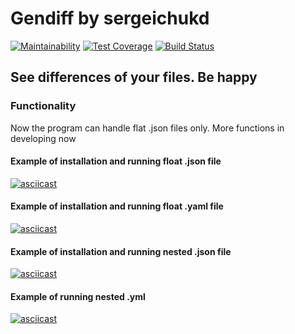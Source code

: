 # Gendiff by sergeichukd

[![Maintainability](https://api.codeclimate.com/v1/badges/4f1fc6fb1f8b13fdd8d6/maintainability)](https://codeclimate.com/github/sergeichukd/python-project-lvl2/maintainability)
[![Test Coverage](https://api.codeclimate.com/v1/badges/4f1fc6fb1f8b13fdd8d6/test_coverage)](https://codeclimate.com/github/sergeichukd/python-project-lvl2/test_coverage)
[![Build Status](https://travis-ci.org/sergeichukd/python-project-lvl2.svg?branch=master)](https://travis-ci.org/sergeichukd/python-project-lvl2)

## See differences of your files. Be happy

### Functionality
Now the program can handle flat .json files only. More functions in developing now

#### Example of installation and running float .json file
[![asciicast](https://asciinema.org/a/ehjtFMfZGhQxK7fPJtu0VwTPj.svg)](https://asciinema.org/a/ehjtFMfZGhQxK7fPJtu0VwTPj)

#### Example of installation and running float .yaml file
[![asciicast](https://asciinema.org/a/e6Aq0jQxLsR3GMjpeILiui2JM.svg)](https://asciinema.org/a/e6Aq0jQxLsR3GMjpeILiui2JM)

#### Example of installation and running nested .json file
[![asciicast](https://asciinema.org/a/jxvWK0ladceSQ4fny0w9AxKQW.svg)](https://asciinema.org/a/jxvWK0ladceSQ4fny0w9AxKQW)

#### Example of running nested .yml
[![asciicast](https://asciinema.org/a/QfnhkV4mUF0rHb7hpIrL0VgFn.svg)](https://asciinema.org/a/QfnhkV4mUF0rHb7hpIrL0VgFn)